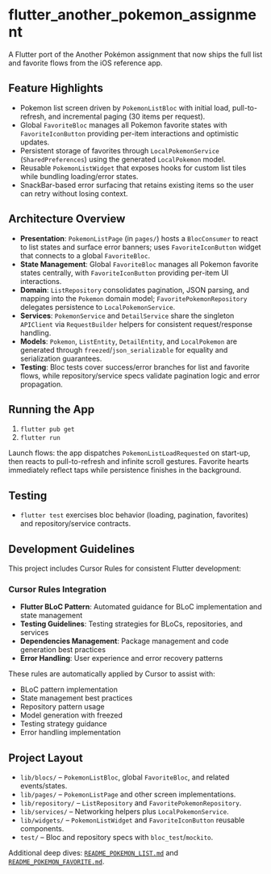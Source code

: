 # flutter_another_pokemon_assignment

A Flutter port of the Another Pokémon assignment that now ships the full list and favorite flows from the iOS reference app.

## Feature Highlights
- Pokemon list screen driven by `PokemonListBloc` with initial load, pull-to-refresh, and incremental paging (30 items per request).
- Global `FavoriteBloc` manages all Pokemon favorite states with `FavoriteIconButton` providing per-item interactions and optimistic updates.
- Persistent storage of favorites through `LocalPokemonService` (`SharedPreferences`) using the generated `LocalPokemon` model.
- Reusable `PokemonListWidget` that exposes hooks for custom list tiles while bundling loading/error states.
- SnackBar-based error surfacing that retains existing items so the user can retry without losing context.

## Architecture Overview
- **Presentation**: `PokemonListPage` (in `pages/`) hosts a `BlocConsumer` to react to list states and surface error banners; uses `FavoriteIconButton` widget that connects to a global `FavoriteBloc`.
- **State Management**: Global `FavoriteBloc` manages all Pokemon favorite states centrally, with `FavoriteIconButton` providing per-item UI interactions.
- **Domain**: `ListRepository` consolidates pagination, JSON parsing, and mapping into the `Pokemon` domain model; `FavoritePokemonRepository` delegates persistence to `LocalPokemonService`.
- **Services**: `PokemonService` and `DetailService` share the singleton `APIClient` via `RequestBuilder` helpers for consistent request/response handling.
- **Models**: `Pokemon`, `ListEntity`, `DetailEntity`, and `LocalPokemon` are generated through `freezed`/`json_serializable` for equality and serialization guarantees.
- **Testing**: Bloc tests cover success/error branches for list and favorite flows, while repository/service specs validate pagination logic and error propagation.

## Running the App
1. `flutter pub get`
2. `flutter run`

Launch flows: the app dispatches `PokemonListLoadRequested` on start-up, then reacts to pull-to-refresh and infinite scroll gestures. Favorite hearts immediately reflect taps while persistence finishes in the background.

## Testing
- `flutter test` exercises bloc behavior (loading, pagination, favorites) and repository/service contracts.

## Development Guidelines

This project includes Cursor Rules for consistent Flutter development:

### Cursor Rules Integration
- **Flutter BLoC Pattern**: Automated guidance for BLoC implementation and state management
- **Testing Guidelines**: Testing strategies for BLoCs, repositories, and services
- **Dependencies Management**: Package management and code generation best practices
- **Error Handling**: User experience and error recovery patterns

These rules are automatically applied by Cursor to assist with:
- BLoC pattern implementation
- State management best practices
- Repository pattern usage
- Model generation with freezed
- Testing strategy guidance
- Error handling implementation

## Project Layout
- `lib/blocs/` – `PokemonListBloc`, global `FavoriteBloc`, and related events/states.
- `lib/pages/` – `PokemonListPage` and other screen implementations.
- `lib/repository/` – `ListRepository` and `FavoritePokemonRepository`.
- `lib/services/` – Networking helpers plus `LocalPokemonService`.
- `lib/widgets/` – `PokemonListWidget` and `FavoriteIconButton` reusable components.
- `test/` – Bloc and repository specs with `bloc_test`/`mockito`.

Additional deep dives: [`README_POKEMON_LIST.md`](README_POKEMON_LIST.md) and [`README_POKEMON_FAVORITE.md`](README_POKEMON_FAVORITE.md).
